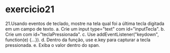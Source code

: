 # exercicio21
21.Usando eventos de teclado, mostre na tela qual foi a última tecla digitada em
um campo de texto.
a. Crie um input type="text" com id="inputTecla".
b. Crie um <span> com id="teclaPressionada".
c. Use addEventListener("keydown", function(e) {...}).
d. Dentro da função, use e.key para capturar a tecla pressionada.
e. Exiba o valor dentro do span.
